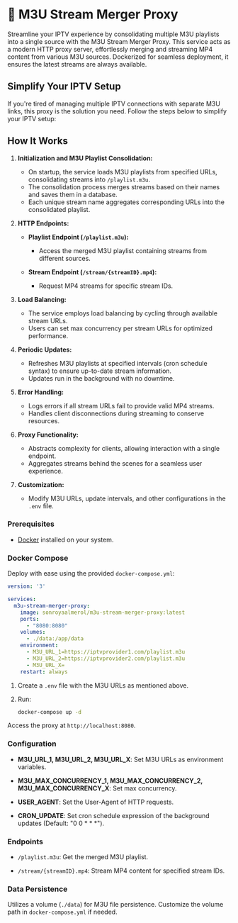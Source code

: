 # 📡 M3U Stream Merger Proxy

Streamline your IPTV experience by consolidating multiple M3U playlists into a single source with the M3U Stream Merger Proxy. This service acts as a modern HTTP proxy server, effortlessly merging and streaming MP4 content from various M3U sources. Dockerized for seamless deployment, it ensures the latest streams are always available.

## Simplify Your IPTV Setup

If you're tired of managing multiple IPTV connections with separate M3U links, this proxy is the solution you need. Follow the steps below to simplify your IPTV setup:

## How It Works

1. **Initialization and M3U Playlist Consolidation:**
   - On startup, the service loads M3U playlists from specified URLs, consolidating streams into `/playlist.m3u`.
   - The consolidation process merges streams based on their names and saves them in a database.
   - Each unique stream name aggregates corresponding URLs into the consolidated playlist.

2. **HTTP Endpoints:**
   - **Playlist Endpoint (`/playlist.m3u`):**
     - Access the merged M3U playlist containing streams from different sources.

   - **Stream Endpoint (`/stream/{streamID}.mp4`):**
     - Request MP4 streams for specific stream IDs.

3. **Load Balancing:**
   - The service employs load balancing by cycling through available stream URLs.
   - Users can set max concurrency per stream URLs for optimized performance.

4. **Periodic Updates:**
   - Refreshes M3U playlists at specified intervals (cron schedule syntax) to ensure up-to-date stream information.
   - Updates run in the background with no downtime.

5. **Error Handling:**
   - Logs errors if all stream URLs fail to provide valid MP4 streams.
   - Handles client disconnections during streaming to conserve resources.

6. **Proxy Functionality:**
   - Abstracts complexity for clients, allowing interaction with a single endpoint.
   - Aggregates streams behind the scenes for a seamless user experience.

7. **Customization:**
   - Modify M3U URLs, update intervals, and other configurations in the `.env` file.

### Prerequisites

- [Docker](https://www.docker.com/) installed on your system.

### Docker Compose

Deploy with ease using the provided `docker-compose.yml`:

```yaml
version: '3'

services:
  m3u-stream-merger-proxy:
    image: sonroyaalmerol/m3u-stream-merger-proxy:latest
    ports:
      - "8080:8080"
    volumes:
      - ./data:/app/data
    environment:
      - M3U_URL_1=https://iptvprovider1.com/playlist.m3u
      - M3U_URL_2=https://iptvprovider2.com/playlist.m3u
      - M3U_URL_X=
    restart: always
```

1. Create a `.env` file with the M3U URLs as mentioned above.

2. Run:

   ```bash
   docker-compose up -d
   ```

Access the proxy at `http://localhost:8080`.

### Configuration

- **M3U_URL_1, M3U_URL_2, M3U_URL_X**: Set M3U URLs as environment variables.

- **M3U_MAX_CONCURRENCY_1, M3U_MAX_CONCURRENCY_2, M3U_MAX_CONCURRENCY_X**: Set max concurrency.

- **USER_AGENT**: Set the User-Agent of HTTP requests.

- **CRON_UPDATE**: Set cron schedule expression of the background updates (Default: "0 0 * * *").

### Endpoints

- `/playlist.m3u`: Get the merged M3U playlist.

- `/stream/{streamID}.mp4`: Stream MP4 content for specified stream IDs.

### Data Persistence

Utilizes a volume (`./data`) for M3U file persistence. Customize the volume path in `docker-compose.yml` if needed.

